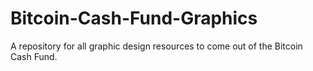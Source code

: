 # Bitcoin-Cash-Fund-Graphics
A repository for all graphic design resources to come out of the Bitcoin Cash Fund.
